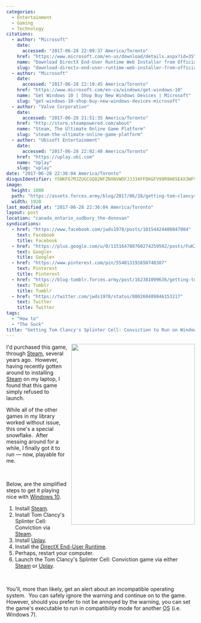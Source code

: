 ```yaml
---
categories:
  - Entertainment
  - Gaming
  - Technology
citations:
  - author: "Microsoft"
    date:
      accessed: "2017-06-28 22:09:37 America/Toronto"
    href: "https://www.microsoft.com/en-us/download/details.aspx?id=35"
    name: "Download DirectX End-User Runtime Web Installer from Official Microsoft Download Center"
    slug: "download-directx-end-user-runtime-web-installer-from-official-microsoft-download-center"
  - author: "Microsoft"
    date:
      accessed: "2017-06-28 22:19:45 America/Toronto"
    href: "https://www.microsoft.com/en-ca/windows/get-windows-10"
    name: "Get Windows 10 | Shop Buy New Windows Devices | Microsoft"
    slug: "get-windows-10-shop-buy-new-windows-devices-microsoft"
  - author: "Valve Corporation"
    date:
      accessed: "2017-06-28 21:51:35 America/Toronto"
    href: "http://store.steampowered.com/about"
    name: "Steam, The Ultimate Online Game Platform"
    slug: "steam-the-ultimate-online-game-platform"
  - author: "Ubisoft Entertainment"
    date:
      accessed: "2017-06-28 22:02:40 America/Toronto"
    href: "https://uplay.ubi.com"
    name: "Uplay"
    slug: "uplay"
date: "2017-06-28 22:36:04 America/Toronto"
disqusIdentifier: YSNKF67MJZUGCGQ82NFZNXNVWDFJJ334FFDKGFV99R9H85E4X3WFVAR8QQ8M7568UBPPSUCHWHNYMKC6RM8TKNYNCA9NE2MD566W
image:
  height: 1080
  path: "https://assets.forces.army/blog/2017/06/28/getting-tom-clancys-splinter-cell-conviction-to-run-on-windows-10/hotlink-ok/innominate_1_1920x1080.png"
  width: 1920
last_modified_at: "2017-06-28 22:36:04 America/Toronto"
layout: post
location: "canada_ontario_sudbury_the-donovan"
syndications:
  - href: "https://www.facebook.com/jwds1978/posts/10154424400847084"
    text: Facebook
    title: Facebook
  - href: "https://plus.google.com/u/0/115164780760274259502/posts/FuK2ixNTjRM"
    text: Google+
    title: Google+
  - href: "https://www.pinterest.com/pin/554013191650748307"
    text: Pinterest
    title: Pinterest
  - href: "https://blog-tumblr.forces.army/post/162381099636/getting-tom-clancys-splinter-cell-conviction-to"
    text: Tumblr
    title: Tumblr
  - href: "https://twitter.com/jwds1978/status/880260489846153217"
    text: Twitter
    title: Twitter
tags:
  - "How to"
  - "The Suck"
title: "Getting Tom Clancy's Splinter Cell: Conviction to Run on Windows 10"
---
```


<img alt="" height="482" src="{{ site.uri.assets }}/blog/2017/06/28/getting-tom-clancys-splinter-cell-conviction-to-run-on-windows-10/innominate_2_330x482.png"
  style="border: 0px; float: right; margin-bottom: 10px; margin-left: 10px;" width="330" />
<p>
  I'd purchased this game, through <a href="{{ site.url }}{{ page.url }}#cite-steam-the-ultimate-online-game-platform" rel="me"
    title="Steam, The Ultimate Online Game Platform">Steam</a>, several years ago.&nbsp; However, having recently gotten around to installing <a
    href="{{ site.url }}{{ page.url }}#cite-steam-the-ultimate-online-game-platform" rel="me" title="Steam, The Ultimate Online Game Platform">Steam</a> on my
  laptop, I found that this game simply refused to launch.
</p>
<p>
  While all of the other games in my library worked without issue, this one's a special snowflake.&nbsp; After messing around for a while, I finally got it to
  run &#8212; now, playable for me.
</p>
<p>
  &nbsp;
</p>
<p>
  Below, are the simplified steps to get it playing nice with <a href="{{ site.url }}{{ page.url }}#cite-get-windows-10-shop-buy-new-windows-devices-microsoft"
    rel="me" title="Get Windows 10 | Shop Buy New Windows Devices | Microsoft">Windows 10</a>.
  <ol style="list-style-type: decimal;">
    <li>
      Install <a href="{{ site.url }}{{ page.url }}#cite-steam-the-ultimate-online-game-platform" rel="me"
        title="Steam, The Ultimate Online Game Platform">Steam</a>.
    </li>
    <li>
      Install Tom Clancy's Splinter Cell: Conviction via <a href="{{ site.url }}{{ page.url }}#cite-steam-the-ultimate-online-game-platform" rel="me"
        title="Steam, The Ultimate Online Game Platform">Steam</a>.
    </li>
    <li>
      Install <a href="{{ site.url }}{{ page.url }}#cite-uplay" rel="me" title="Uplay">Uplay</a>.
    </li>
    <li>
      Install the <a href="{{ site.url }}{{ page.url }}#cite-download-directx-end-user-runtime-web-installer-from-official-microsoft-download-center" rel="me"
        title="Download DirectX End-User Runtime Web Installer from Official Microsoft Download Center">DirectX End-User Runtime</a>.
    </li>
    <li>
      Perhaps, restart your computer.
    </li>
    <li>
      Launch the Tom Clancy's Splinter Cell: Conviction game via either <a href="{{ site.url }}{{ page.url }}#cite-steam-the-ultimate-online-game-platform"
        rel="me" title="Steam, The Ultimate Online Game Platform">Steam</a> or <a href="{{ site.url }}{{ page.url }}#cite-uplay" rel="me"
        title="Uplay">Uplay</a>.
    </li>
  </ol>
</p>
<p>
  &nbsp;
</p>
<!-- excerptBreak -->
<p>
  You'll, more than likely, get an alert about an incompatible operating system.&nbsp; You can safely ignore the warning and continue on to the game.&nbsp;
  However, should you prefer to not be annoyed by the warning, you can set the game's executable to run in compatibility mode for another <abbr
    title="Operating System">OS</abbr> (i.e. Windows 7).
</p>
